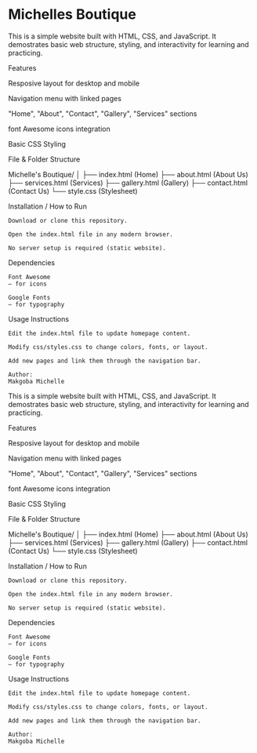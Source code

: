 # Michelles Boutique
This is a simple website built with HTML, CSS, and JavaScript.
It demostrates basic web structure, styling, and interactivity for learning and practicing.

Features

Resposive layout for desktop and mobile

Navigation menu with linked pages 

"Home", "About", "Contact", "Gallery", "Services" sections

font Awesome icons integration

Basic CSS Styling



File & Folder Structure

Michelle's Boutique/
│
├── index.html          (Home)
├── about.html          (About Us)
├── services.html       (Services)
├── gallery.html        (Gallery)
├── contact.html        (Contact Us)
└── style.css           (Stylesheet)


Installation / How to Run

    Download or clone this repository.

    Open the index.html file in any modern browser.

    No server setup is required (static website).

Dependencies

    Font Awesome
    – for icons

    Google Fonts
    – for typography

Usage Instructions

    Edit the index.html file to update homepage content.

    Modify css/styles.css to change colors, fonts, or layout.

    Add new pages and link them through the navigation bar.

    Author:
    Makgoba Michelle


This is a simple website built with HTML, CSS, and JavaScript.
It demostrates basic web structure, styling, and interactivity for learning and practicing.

Features

Resposive layout for desktop and mobile

Navigation menu with linked pages 

"Home", "About", "Contact", "Gallery", "Services" sections

font Awesome icons integration

Basic CSS Styling



File & Folder Structure

Michelle's Boutique/
│
├── index.html          (Home)
├── about.html          (About Us)
├── services.html       (Services)
├── gallery.html        (Gallery)
├── contact.html        (Contact Us)
└── style.css           (Stylesheet)


Installation / How to Run

    Download or clone this repository.

    Open the index.html file in any modern browser.

    No server setup is required (static website).

Dependencies

    Font Awesome
    – for icons

    Google Fonts
    – for typography

Usage Instructions

    Edit the index.html file to update homepage content.

    Modify css/styles.css to change colors, fonts, or layout.

    Add new pages and link them through the navigation bar.

    Author:
    Makgoba Michelle

